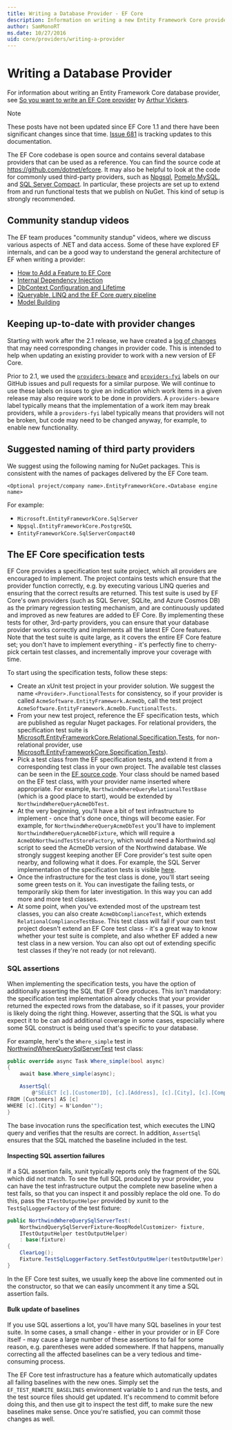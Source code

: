 ```yaml
---
title: Writing a Database Provider - EF Core
description: Information on writing a new Entity Framework Core provider
author: SamMonoRT
ms.date: 10/27/2016
uid: core/providers/writing-a-provider
---
```


# Writing a Database Provider

For information about writing an Entity Framework Core database provider, see [So you want to write an EF Core provider](https://blog.oneunicorn.com/2016/11/11/so-you-want-to-write-an-ef-core-provider/) by [Arthur Vickers](https://github.com/ajcvickers).

> [!NOTE]
> These posts have not been updated since EF Core 1.1 and there have been significant changes since that time.
[Issue 681](https://github.com/dotnet/EntityFramework.Docs/issues/681) is tracking updates to this documentation.

The EF Core codebase is open source and contains several database providers that can be used as a reference. You can find the source code at <https://github.com/dotnet/efcore>. It may also be helpful to look at the code for commonly used third-party providers, such as [Npgsql](https://github.com/npgsql/Npgsql.EntityFrameworkCore.PostgreSQL), [Pomelo MySQL](https://github.com/PomeloFoundation/Pomelo.EntityFrameworkCore.MySql), and [SQL Server Compact](https://github.com/ErikEJ/EntityFramework.SqlServerCompact). In particular, these projects are set up to extend from and run functional tests that we publish on NuGet. This kind of setup is strongly recommended.

## Community standup videos

The EF team produces "community standup" videos, where we discuss various aspects of .NET and data access. Some of these have explored EF internals, and can be a good way to understand the general architecture of EF when writing a provider:

* [How to Add a Feature to EF Core](https://www.youtube.com/watch?v=9OMxy1wal1s&list=PLdo4fOcmZ0oX0ObHwBrJ0vJpZ7PiYMqeA)
* [Internal Dependency Injection](https://www.youtube.com/watch?v=pYhe-Mt0HzI&list=PLdo4fOcmZ0oX0ObHwBrJ0vJpZ7PiYMqeA)
* [DbContext Configuration and Lifetime](https://www.youtube.com/watch?v=NPgFlqXPbK8&list=PLdo4fOcmZ0oX0ObHwBrJ0vJpZ7PiYMqeA)
* [IQueryable, LINQ and the EF Core query pipeline](https://www.youtube.com/watch?v=1Ld3dtnTrMw&list=PLdo4fOcmZ0oX0ObHwBrJ0vJpZ7PiYMqeA)
* [Model Building](https://www.youtube.com/watch?v=FYz0rAxQkC8&list=PLdo4fOcmZ0oX0ObHwBrJ0vJpZ7PiYMqeA)

## Keeping up-to-date with provider changes

Starting with work after the 2.1 release, we have created a [log of changes](xref:core/providers/provider-log) that may need corresponding changes in provider code. This is intended to help when updating an existing provider to work with a new version of EF Core.

Prior to 2.1, we used the [`providers-beware`](https://github.com/dotnet/efcore/labels/providers-beware) and [`providers-fyi`](https://github.com/dotnet/efcore/labels/providers-fyi) labels on our GitHub issues and pull requests for a similar purpose. We will continue to use these labels on issues to give an indication which work items in a given release may also require work to be done in providers. A `providers-beware` label typically means that the implementation of a work item may break providers, while a `providers-fyi` label typically means that providers will not be broken, but code may need to be changed anyway, for example, to enable new functionality.

## Suggested naming of third party providers

We suggest using the following naming for NuGet packages. This is consistent with the names of packages delivered by the EF Core team.

`<Optional project/company name>.EntityFrameworkCore.<Database engine name>`

For example:

* `Microsoft.EntityFrameworkCore.SqlServer`
* `Npgsql.EntityFrameworkCore.PostgreSQL`
* `EntityFrameworkCore.SqlServerCompact40`

## The EF Core specification tests

EF Core provides a specification test suite project, which all providers are encouraged to implement. The project contains tests which ensure that the provider function correctly, e.g. by executing various LINQ queries and ensuring that the correct results are returned. This test suite is used by EF Core's own providers (such as SQL Server, SQLite, and Azure Cosmos DB) as the primary regression testing mechanism, and are continuously updated and improved as new features are added to EF Core. By implementing these tests for other, 3rd-party providers, you can ensure that your database provider works correctly and implements all the latest EF Core features. Note that the test suite is quite large, as it covers the entire EF Core feature set; you don't have to implement everything - it's perfectly fine to cherry-pick certain test classes, and incrementally improve your coverage with time.

To start using the specification tests, follow these steps:

* Create an xUnit test project in your provider solution. We suggest the name `<Provider>.FunctionalTests` for consistency, so if your provider is called `AcmeSoftware.EntityFramework.AcmeDb`, call the test project `AcmeSoftware.EntityFramework.AcmeDb.FunctionalTests`.
* From your new test project, reference the EF specification tests, which are published as regular Nuget packages. For relational providers, the specification test suite is [Microsoft.EntityFrameworkCore.Relational.Specification.Tests](https://www.nuget.org/packages/Microsoft.EntityFrameworkCore.Relational.Specification.Tests), for non-relational provider, use [Microsoft.EntityFrameworkCore.Specification.Tests](https://www.nuget.org/packages/Microsoft.EntityFrameworkCore.Specification.Tests)).
* Pick a test class from the EF specification tests, and extend it from a corresponding test class in your own project. The available test classes can be seen in the [EF source code](https://github.com/dotnet/efcore/tree/main/test/EFCore.Relational.Specification.Tests). Your class should be named based on the EF test class, with your provider name inserted where appropriate. For example, `NorthwindWhereQueryRelationalTestBase` (which is a good place to start), would be extended by `NorthwindWhereQueryAcmeDbTest`.
* At the very beginning, you'll have a bit of test infrastructure to implement - once that's done once, things will become easier. For example, for `NorthwindWhereQueryAcmeDbTest` you'll have to implement `NorthwindWhereQueryAcmeDbFixture`, which will require a `AcmeDbNorthwindTestStoreFactory`, which would need a Northwind.sql script to seed the AcmeDb version of the Northwind database. We strongly suggest keeping another EF Core provider's test suite open nearby, and following what it does. For example, the SQL Server implementation of the specification tests is visible [here](https://github.com/dotnet/efcore/tree/main/test/EFCore.SqlServer.FunctionalTests).
* Once the infrastructure for the test class is done, you'll start seeing some green tests on it. You can investigate the failing tests, or temporarily skip them for later investigation. In this way you can add more and more test classes.
* At some point, when you've extended most of the upstream test classes, you can also create `AcmeDbComplianceTest`, which extends `RelationalComplianceTestBase`. This test class will fail if your own test project doesn't extend an EF Core test class - it's a great way to know whether your test suite is complete, and also whether EF added a new test class in a new version. You can also opt out of extending specific test classes if they're not ready (or not relevant).

### SQL assertions

When implementing the specification tests, you have the option of additionally asserting the SQL that EF Core produces. This isn't mandatory: the specification test implementation already checks that your provider returned the expected rows from the database, so if it passes, your provider is likely doing the right thing. However, asserting that the SQL is what you expect it to be can add additional coverage in some cases, especially where some SQL construct is being used that's specific to your database.

For example, here's the `Where_simple` test in [NorthwindWhereQuerySqlServerTest](https://github.com/dotnet/efcore/blob/main/test/EFCore.SqlServer.FunctionalTests/Query/NorthwindWhereQuerySqlServerTest.cs) test class:

```c#
public override async Task Where_simple(bool async)
{
    await base.Where_simple(async);

    AssertSql(
        @"SELECT [c].[CustomerID], [c].[Address], [c].[City], [c].[CompanyName], [c].[ContactName], [c].[ContactTitle], [c].[Country], [c].[Fax], [c].[Phone], [c].[PostalCode], [c].[Region]
FROM [Customers] AS [c]
WHERE [c].[City] = N'London'");
}
```

The base invocation runs the specification test, which executes the LINQ query and verifies that the results are correct. In addition, `AssertSql` ensures that the SQL matched the baseline included in the test.

#### Inspecting SQL assertion failures

If a SQL assertion fails, xunit typically reports only the fragment of the SQL which did not match. To see the full SQL produced by your provider, you can have the test infrastructure output the complete new baseline when a test fails, so that you can inspect it and possibly replace the old one. To do this, pass the `ITestOutputHelper` provided by xunit to the `TestSqlLoggerFactory` of the test fixture:

```c#
public NorthwindWhereQuerySqlServerTest(
    NorthwindQuerySqlServerFixture<NoopModelCustomizer> fixture,
    ITestOutputHelper testOutputHelper)
    : base(fixture)
{
    ClearLog();
    Fixture.TestSqlLoggerFactory.SetTestOutputHelper(testOutputHelper);
}
```

In the EF Core test suites, we usually keep the above line commented out in the constructor, so that we can easily uncomment it any time a SQL assertion fails.

#### Bulk update of baselines

If you use SQL assertions a lot, you'll have many SQL baselines in your test suite. In some cases, a small change - either in your provider or in EF Core itself - may cause a large number of these assertions to fail for some reason, e.g. parentheses were added somewhere. If that happens, manually correcting all the affected baselines can be a very tedious and time-consuming process.

The EF Core test infrastructure has a feature which automatically updates all failing baselines with the new ones. Simply set the `EF_TEST_REWRITE_BASELINES` environment variable to `1` and run the tests, and the test source files should get updated. It's recommend to commit before doing this, and then use git to inspect the test diff, to make sure the new baselines make sense. Once you're satisfied, you can commit those changes as well.
